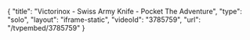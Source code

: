 {
    "title": "Victorinox - Swiss Army Knife - Pocket The Adventure",
    "type": "solo",
    "layout": "iframe-static",
    "videoId": "3785759",
    "url": "\/tvpembed\/3785759"
}